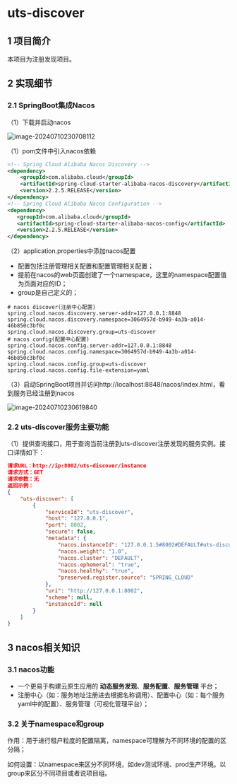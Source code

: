 # uts-discover

## 1  项目简介

本项目为注册发现项目。

## 2 实现细节

### 2.1  SpringBoot集成Nacos

（1）下载并启动nacos

![image-20240710230708112](C:\Users\86180\AppData\Roaming\Typora\typora-user-images\image-20240710230708112.png)

（1）pom文件中引入nacos依赖

```xml
<!-- Spring Cloud Alibaba Nacos Discovery -->
<dependency>
    <groupId>com.alibaba.cloud</groupId>
    <artifactId>spring-cloud-starter-alibaba-nacos-discovery</artifactId>
    <version>2.2.5.RELEASE</version>
</dependency>
<!-- Spring Cloud Alibaba Nacos Configuration -->
<dependency>
   <groupId>com.alibaba.cloud</groupId>
   <artifactId>spring-cloud-starter-alibaba-nacos-config</artifactId>
   <version>2.2.5.RELEASE</version>
</dependency>
```

  （2）application.properties中添加nacos配置

- 配置包括注册管理相关配置和配置管理相关配置；
- 提前在nacos的web页面创建了一个namespace，这里的namespace配置值为页面对应的ID；
- group是自己定义的；

```properties
# nacos discover(注册中心配置)
spring.cloud.nacos.discovery.server-addr=127.0.0.1:8848
spring.cloud.nacos.discovery.namespace=3064957d-b949-4a3b-a014-46b850c3bf0c
spring.cloud.nacos.discovery.group=uts-discover
# nacos config(配置中心配置)
spring.cloud.nacos.config.server-addr=127.0.0.1:8848
spring.cloud.nacos.config.namespace=3064957d-b949-4a3b-a014-46b850c3bf0c
spring.cloud.nacos.config.group=uts-discover
spring.cloud.nacos.config.file-extension=yaml
```

（3）启动SpringBoot项目并访问http://localhost:8848/nacos/index.html，看到服务已经注册到nacos

![image-20240710230619840](C:\Users\86180\AppData\Roaming\Typora\typora-user-images\image-20240710230619840.png)

### 2.2  uts-discover服务主要功能

（1）提供查询接口，用于查询当前注册到uts-discover注册发现的服务实例。接口详情如下：

```json
请求URL：http://ip:8002/uts-discover/instance
请求方式：GET
请求参数：无
返回示例：
{
    "uts-discover": [
        {
            "serviceId": "uts-discover",
            "host": "127.0.0.1",
            "port": 8002,
            "secure": false,
            "metadata": {
                "nacos.instanceId": "127.0.0.1.5#8002#DEFAULT#uts-discover@@uts-discover",
                "nacos.weight": "1.0",
                "nacos.cluster": "DEFAULT",
                "nacos.ephemeral": "true",
                "nacos.healthy": "true",
                "preserved.register.source": "SPRING_CLOUD"
            },
            "uri": "http://127.0.0.1:8002",
            "scheme": null,
            "instanceId": null
        }
    ]
}
```

## 3 nacos相关知识

### 3.1 nacos功能

- 一个更易于构建云原生应用的 **动态服务发现**、**服务配置**、**服务管理** 平台；
- 注册中心（如：服务地址注册进去根据名称调用）、配置中心（如：每个服务yaml中的配置）、服务管理（可视化管理平台）；

### 3.2 关于namespace和group

作用：用于进行租户粒度的配置隔离，namespace可理解为不同环境的配置的区分隔；

如何设置：以namespace来区分不同环境，如dev测试环境、prod生产环境。以group来区分不同项目或者说项目组。